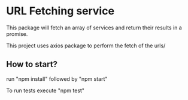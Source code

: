 # URL Fetching service

This package will fetch an array of services and return their results in a promise.

This project uses axios package to perform the fetch of the urls/

## How to start?

run "npm install" followed by "npm start"

To run tests execute "npm test"